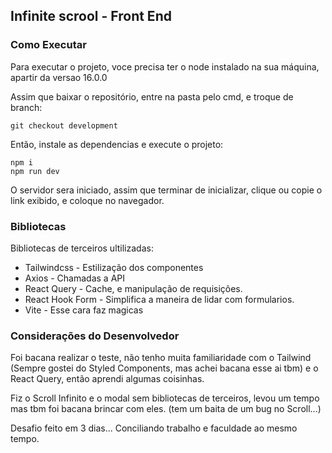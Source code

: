 ## Infinite scrool - Front End

### Como Executar

Para executar o projeto, voce precisa ter o node instalado na sua máquina, apartir da versao 16.0.0

Assim que baixar o repositório, entre na pasta pelo cmd, e troque de branch:

```
git checkout development
```

Então, instale as dependencias e execute o projeto:

```
npm i
npm run dev
```

O servidor sera iniciado, assim que terminar de inicializar, clique ou copie o link exibido, e coloque no navegador.

### Bibliotecas

Bibliotecas de terceiros ultilizadas:

- Tailwindcss - Estilização dos componentes
- Axios - Chamadas a API
- React Query - Cache, e manipulação de requisições.
- React Hook Form - Simplifica a maneira de lidar com formularios.
- Vite - Esse cara faz magicas

### Considerações do Desenvolvedor

Foi bacana realizar o teste, não tenho muita familiaridade com o Tailwind (Sempre gostei do Styled Components, mas achei bacana esse ai tbm) e o React Query, então aprendi algumas coisinhas.

Fiz o Scroll Infinito e o modal sem bibliotecas de terceiros, levou um tempo mas tbm foi bacana brincar com eles. (tem um baita de um bug no Scroll...)

Desafio feito em 3 dias... Conciliando trabalho e faculdade ao mesmo tempo.
